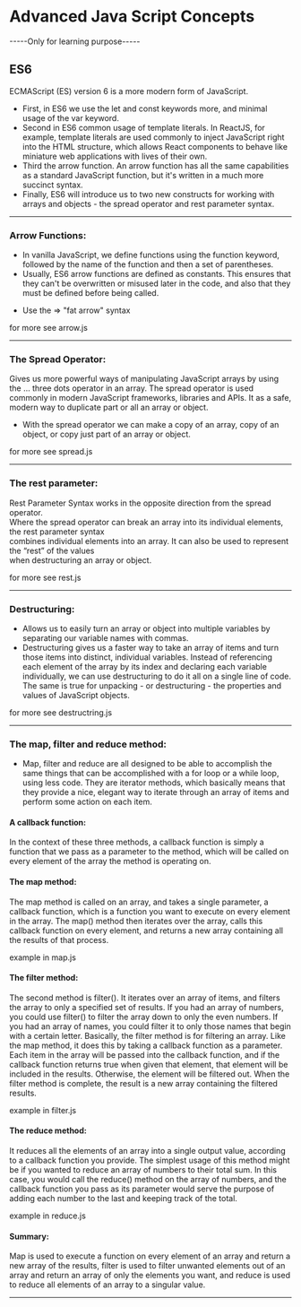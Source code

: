 # Advanced Java Script Concepts

-----Only for learning purpose-----
## ES6
 ECMAScript (ES) version 6 is a more modern form of JavaScript.

 -  First, in ES6 we use the let and const keywords more, and minimal usage of the var keyword.
 - Second in ES6 common usage of template literals. In ReactJS, for example, template literals are used commonly to inject JavaScript right into the HTML structure, which allows React components to behave like
miniature web applications with lives of their own.
 - Third the arrow function. An arrow function has all the same capabilities as a standard JavaScript function, but it's written in a much more succinct syntax.
 - Finally, ES6 will introduce us to two new constructs for working with arrays and objects - the spread operator and rest parameter syntax.

 ----

### Arrow Functions:

 * In vanilla JavaScript, we define functions using the function keyword, followed by the
name of the function and then a set of parentheses.
 * Usually, ES6 arrow functions are defined as constants. This ensures that they can't be overwritten or misused later in the code, and also that they must be defined before being called.
 - Use the => "fat arrow" syntax

for more see arrow.js

---

### The Spread Operator:

Gives us more powerful ways of manipulating JavaScript arrays by using the ... three dots operator in an array. The spread operator is used commonly in modern  JavaScript frameworks, libraries and APIs. It as a safe, modern way to  duplicate part or all an array or object.
- With the spread operator we can make a copy of an array,  copy of an object, or copy just  part of an array or object.  

for more see spread.js

---

### The rest parameter:

Rest Parameter Syntax works in the opposite direction from the spread operator.  
Where the spread operator can break an array into its individual elements, the rest parameter syntax  
combines individual elements into an array. It can  also be used to represent the “rest” of the values  
when destructuring an array or object.

for more see rest.js

---

### Destructuring:

  - Allows us to easily turn an array or object into multiple variables by separating our variable names with commas.
  - Destructuring gives us a faster way to take an array of items and turn those items into distinct, individual variables. Instead of referencing each element of the  array by its index and declaring each variable individually, we can use destructuring  to do it all on a single line of code. The same is true for unpacking - or destructuring - the properties and values of JavaScript objects.    

for more see destructring.js

---

### The map, filter and reduce method:

  - Map, filter and reduce are all designed to be able to accomplish the same things that can be accomplished with a for loop or a while loop, using less code. They are iterator methods, which basically means that they provide a nice, elegant way to iterate through an array of items and perform some action on each item.

#### A callback function:
In the context of these three methods, a callback function is simply a function that we pass as a parameter to the method, which will be called on every element of the array the method is operating on.  

#### The map method:
The map method is called on an array, and takes a single parameter, a callback function, which is a function you  want to execute on every element in the array. The map() method then iterates over the array, calls this callback function on every element, and returns a new array containing all the results of that process. 

example in map.js

#### The filter method:
The second method is filter(). It iterates over an array of items, and filters the  array to only a specified set of results. If you had an array of numbers, you could use filter() to filter the array down to only the even numbers. If you had an array of names, you could filter it to only those names that begin with a certain letter.
Basically, the filter method is for  filtering an array. Like the map method, it does this by taking a callback function as a  parameter. Each item in the array will be passed into the callback function, and if the callback  function returns true when given that element, that element will be included in the results.  Otherwise, the element will be filtered out. When the filter method is complete, the result  is a new array containing the filtered results.

example in filter.js

#### The reduce method:
It reduces all the elements of an array into a single output value, according to a callback function you provide. The simplest usage of this method might be if you wanted to reduce an array of numbers to their total sum. In this case, you would call the reduce() method on the array of numbers, and the callback function you pass as its parameter would serve the purpose of adding  each number to the last and keeping track of the total.

example in reduce.js

#### Summary:
Map is used to execute a function on every element of an array and return a new array of the results, filter is used to filter unwanted elements out  of an array and return an array of only the elements you want, and reduce is used to reduce  all elements of an array to a singular value.

----

